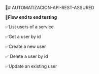 🧪# AUTOMATIZACION-API-REST-ASSURED

🧪**Flow end to end testing**

 ✅List users of a service
 
 ✅Get a user by id
 
 ✅Create a new user
 
 ✅ Delete a user by id
 
 ✅Update an existing user
 

